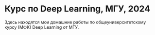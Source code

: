 # Курс по Deep Learning, МГУ, 2024

Здесь находятся мои домашние работы по общеуниверситетскому курсу (МФК) Deep Learning от МГУ.
